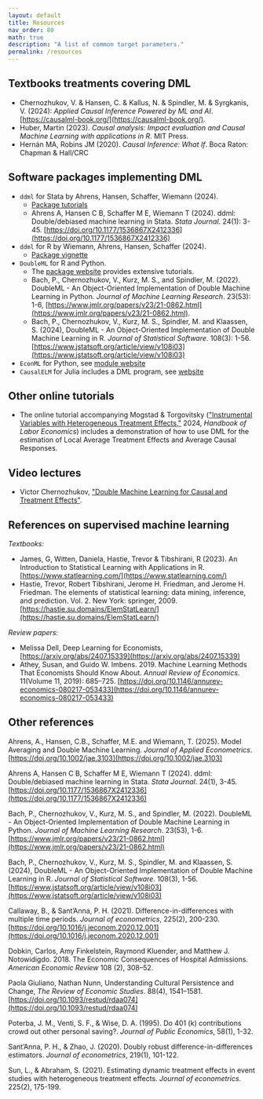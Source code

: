 ```yaml
---
layout: default
title: Resources
nav_order: 80
math: true
description: "A list of common target parameters."
permalink: /resources
---
```


## Textbooks treatments covering DML

- Chernozhukov, V. & Hansen, C. & Kallus, N. & Spindler, M. & Syrgkanis, V. (2024): *Applied Causal Inference Powered by ML and AI*. [https://causalml-book.org/](https://causalml-book.org/).
- Huber, Martin (2023). *Causal analysis: Impact evaluation and Causal Machine Learning with applications in R*. MIT Press.
- Hernán MA, Robins JM (2020). *Causal Inference: What If*. Boca Raton: Chapman & Hall/CRC

## Software packages implementing DML

- `ddml` for Stata by Ahrens, Hansen, Schaffer, Wiemann (2024). 
    - [Package tutorials](https://statalasso.github.io/)
    - Ahrens A, Hansen C B, Schaffer M E, Wiemann T (2024). ddml: Double/debiased machine learning in Stata. *Stata Journal*. 24(1): 3-45. [https://doi.org/10.1177/1536867X2412336](https://doi.org/10.1177/1536867X2412336)
- `ddml` for R by Wiemann, Ahrens, Hansen, Schaffer (2024).
    - [Package vignette](https://thomaswiemann.com/ddml/)
- `DoubleML` for R and Python. 
    - The [package website](https://docs.doubleml.org/) provides extensive tutorials. 
    - Bach, P., Chernozhukov, V., Kurz, M. S., and Spindler, M. (2022). DoubleML - An Object-Oriented Implementation of Double Machine Learning in Python. *Journal of Machine Learning Research*. 23(53): 1-6, [https://www.jmlr.org/papers/v23/21-0862.html](https://www.jmlr.org/papers/v23/21-0862.html).
    - Bach, P., Chernozhukov, V., Kurz, M. S., Spindler, M. and Klaassen, S. (2024), DoubleML - An Object-Oriented Implementation of Double Machine Learning in R. *Journal of Statistical Software*. 108(3): 1-56. [https://www.jstatsoft.org/article/view/v108i03](https://www.jstatsoft.org/article/view/v108i03)
- `EconML` for Python, see [module website](https://econml.azurewebsites.net/) 
- `CausalELM` for Julia includes a DML program, see [website](https://dscolby.github.io/CausalELM.jl/stable/)

## Other online tutorials

- The online tutorial accompanying Mogstad & Torgovitsky (["Instrumental Variables with Heterogeneous Treatment Effects,"](https://a-torgovitsky.github.io/ivhandbook.pdf) 2024, *Handbook of Labor Economics*) includes a demonstration of how to use DML for the estimation of Local Average Treatment Effects and Average Causal Responses.

## Video lectures 

- Victor Chernozhukov, ["Double Machine Learning for Causal and Treatment Effects"](https://www.youtube.com/watch?v=eHOjmyoPCFU).

## References on supervised machine learning

*Textbooks:*
- James, G, Witten, Daniela, Hastie, Trevor & Tibshirani, R (2023). An Introduction to Statistical Learning with Applications in R. [https://www.statlearning.com/](https://www.statlearning.com/) 
- Hastie, Trevor, Robert Tibshirani, Jerome H. Friedman, and Jerome H. Friedman. The elements of statistical learning: data mining, inference, and prediction. Vol. 2. New York: springer, 2009. [https://hastie.su.domains/ElemStatLearn/](https://hastie.su.domains/ElemStatLearn/)

*Review papers:*
- Melissa Dell, Deep Learning for Economists, [https://arxiv.org/abs/2407.15339](https://arxiv.org/abs/2407.15339)
- Athey, Susan, and Guido W. Imbens. 2019. Machine Learning Methods That Economists Should Know About. *Annual Review of Economics*. 11(Volume 11, 2019): 685–725. [https://doi.org/10.1146/annurev-economics-080217-053433](https://doi.org/10.1146/annurev-economics-080217-053433)

## Other references

Ahrens, A., Hansen, C.B., Schaffer, M.E. and Wiemann, T. (2025). Model Averaging and Double Machine Learning. *Journal of Applied Econometrics*. [https://doi.org/10.1002/jae.3103](https://doi.org/10.1002/jae.3103)

Ahrens A, Hansen C B, Schaffer M E, Wiemann T (2024). ddml: Double/debiased machine learning in Stata. *Stata Journal*. 24(1), 3-45. [https://doi.org/10.1177/1536867X2412336](https://doi.org/10.1177/1536867X2412336)

Bach, P., Chernozhukov, V., Kurz, M. S., and Spindler, M. (2022). DoubleML - An Object-Oriented Implementation of Double Machine Learning in Python. *Journal of Machine Learning Research*. 23(53), 1-6. [https://www.jmlr.org/papers/v23/21-0862.html](https://www.jmlr.org/papers/v23/21-0862.html)

Bach, P., Chernozhukov, V., Kurz, M. S., Spindler, M. and Klaassen, S. (2024), DoubleML - An Object-Oriented Implementation of Double Machine Learning in R. *Journal of Statistical Software*. 108(3), 1-56. [https://www.jstatsoft.org/article/view/v108i03](https://www.jstatsoft.org/article/view/v108i03)

Callaway, B., & Sant’Anna, P. H. (2021). Difference-in-differences with multiple time periods. *Journal of econometrics*, 225(2), 200-230. [https://doi.org/10.1016/j.jeconom.2020.12.001](https://doi.org/10.1016/j.jeconom.2020.12.001)

Dobkin, Carlos, Amy Finkelstein, Raymond Kluender, and Matthew J. Notowidigdo. 2018. The Economic Consequences of Hospital Admissions. *American Economic Review* 108 (2), 308–52. 

Paola Giuliano, Nathan Nunn, Understanding Cultural Persistence and Change, *The Review of Economic Studies*. 88(4), 1541–1581. [https://doi.org/10.1093/restud/rdaa074](https://doi.org/10.1093/restud/rdaa074)

Poterba, J. M., Venti, S. F., & Wise, D. A. (1995). Do 401 (k) contributions crowd out other personal saving?. *Journal of Public Economics*, 58(1), 1-32.

Sant’Anna, P. H., & Zhao, J. (2020). Doubly robust difference-in-differences estimators. *Journal of econometrics*, 219(1), 101-122.

Sun, L., & Abraham, S. (2021). Estimating dynamic treatment effects in event studies with heterogeneous treatment effects. *Journal of econometrics*. 225(2), 175-199.